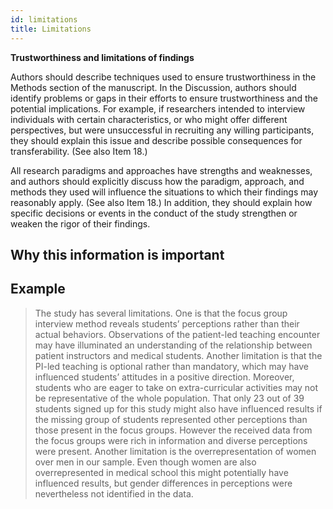 ```yaml
---
id: limitations
title: Limitations
---
```

**Trustworthiness and limitations of findings**

Authors should describe techniques used to ensure trustworthiness in the Methods section of the manuscript. In the Discussion, authors should identify problems or gaps in their efforts to ensure trustworthiness and the potential implications. For example, if researchers intended to interview individuals with certain characteristics, or who might offer different perspectives, but were unsuccessful in recruiting any willing participants, they should explain this issue and describe possible consequences for transferability. (See also Item 18.)

All research paradigms and approaches have strengths and weaknesses, and authors should explicitly discuss how the paradigm, approach, and methods they used will influence the situations to which their findings may reasonably apply. (See also Item 18.) In addition, they should explain how specific decisions or events in the conduct of the study strengthen or weaken the rigor of their findings.

## Why this information is important

## Example

> The study has several limitations. One is that the focus group interview method reveals students’ perceptions rather than their actual behaviors. Observations of the patient-led teaching encounter may have illuminated an understanding of the relationship between patient instructors and medical students. Another limitation is that the PI-led teaching is optional rather than mandatory, which may have influenced students’ attitudes in a positive direction. Moreover, students who are eager to take on extra-curricular activities may not be representative of the whole population. That only 23 out of 39 students signed up for this study might also have influenced results if the missing group of students represented other perceptions than those present in the focus groups. However the received data from the focus groups were rich in information and diverse perceptions were present. Another limitation is the overrepresentation of women over men in our sample. Even though women are also overrepresented in medical school this might potentially have influenced results, but gender differences in perceptions were nevertheless not identified in the data.

